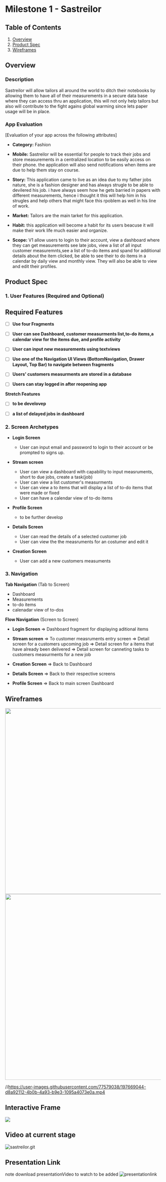 # Milestone 1 - Sastreilor

## Table of Contents

1. [Overview](#Overview)
1. [Product Spec](#Product-Spec)
1. [Wireframes](#Wireframes)

## Overview

### Description

Sastreilor will allow tailors all around the world to ditch their notebooks by allowing them to have all of their measurements in a secure data base where they can access thru an application, this will not only help tailors but also will contribute to the fight agains global warming since lets paper usage will be in place.



### App Evaluation

[Evaluation of your app across the following attributes]
- **Category:** Fashion
- **Mobile:** Sastreilor will be essential for people to track their jobs and store measurements in a centralized location to be easily access on their phone. the application will also send notifications when items are due to help them stay on course.

- **Story:** This application came to live as an idea due to my father jobs nature, she is a fashion designer and has always strugle to be able to devilered his job. i have always seem how he gets barried in papers with different measurements, hence i thought it this will help him in his strugles and help others that might face this rpoblem as well in his line of work.


- **Market:** Tailors are the main tarket for this application. 


- **Habit:** this application will become a habit for its users beacuse it will make their work life much easier and organize. 


- **Scope:** V1 allow users to login to their account, view a dashboard where they can get measurements see late jobs, view a list of all input customer measuremnts,see a list of to-do items and spand for additional details about the item clicked, be able to see their to do items in a calendar by daily view and monthly view. They will also be able to view and edit their profiles. 


## Product Spec

### 1. User Features (Required and Optional)

## Required Features

- [ ] **Use four Fragments**



- [ ] **User can see Dashboard, customer measurments list,to-do items,a calendar view for the items due, and profile activity**

- [ ] **User can input new measurements using textviews**

- [ ] **Use one of the Navigation UI Views (BottomNavigation, Drawer Layout, Top Bar) to navigate between fragments**

- [ ] **Users' customers measurments are stored in a database**

- [ ] **Users can stay logged in after reopening app**

**Stretch Features**
- [ ] **to be develovep**
- [ ] **a list of delayed jobs in dashboard**


### 2. Screen Archetypes

- **Login Screen**
  - User can input email and password to login to their account or be prompted to  signs up.
  
- **Stream screen** 
    
  - User can view a dashboard with capability to input measruments, short to due jobs, create a task(job)
  - User can view a list customer's measurments
  - User can view a to items that will display a list of to-do items that were made or fixed
  - User can have a calendar view of to-do items

- **Profile Screen**
  - to be further develop
 



- **Details Screen**
  - User can read the details of a selected customer job
  - User can view the  the measruments for an costumer and edit it
 

- **Creation Screen**
    - User can add a new customers measuments

### 3. Navigation

**Tab Navigation** (Tab to Screen)
- Dashboard
- Measurements 
- to-do items 
- calenadar view of to-dos


**Flow Navigation** (Screen to Screen)

- **Login Screen**
    => Dashboard fragment for displaying aditional items
    
    
- **Stream screen** 
  => To customer measruments entry screen
  => Detail screen for a customers upcoming job
  => Detail screen for a items that have already been delivered
  => Detail screen for canneting tasks to customers measurments for a new job
    
- **Creation Screen**
    => Back to Dashboard
    
    
- **Details Screen**
  => Back to their respective screens

- **Profile Screen**
  => Back to main screen Dashboard

## Wireframes

<img src="https://i.imgur.com/NokFRjr.jpg" width=600>
<img src="https://i.imgur.com/WKIBTm4.jpg" width=600>


//https://user-images.githubusercontent.com/77579038/197669044-d8a92112-4b0b-4a93-b9e3-1095a4073e0a.mp4

## Interactive Frame

<img src="https://i.imgur.com/FISbIfu.gif">

## Video at current stage

![sastreilor.git]()



## Presentation Link
note download presentationVideo to watch
to be added
![presentationlink]()
